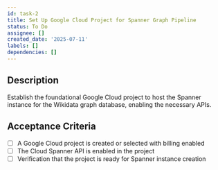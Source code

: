 ```yaml
---
id: task-2
title: Set Up Google Cloud Project for Spanner Graph Pipeline
status: To Do
assignee: []
created_date: '2025-07-11'
labels: []
dependencies: []
---
```


## Description

Establish the foundational Google Cloud project to host the Spanner instance for the Wikidata graph database, enabling the necessary APIs.

## Acceptance Criteria

- [ ] A Google Cloud project is created or selected with billing enabled
- [ ] The Cloud Spanner API is enabled in the project
- [ ] Verification that the project is ready for Spanner instance creation
